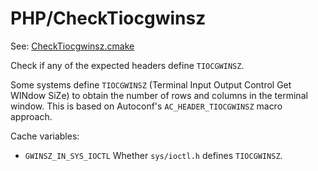 # PHP/CheckTiocgwinsz

See: [CheckTiocgwinsz.cmake](https://github.com/petk/php-build-system/tree/master/cmake/cmake/modules/PHP/CheckTiocgwinsz.cmake)

Check if any of the expected headers define `TIOCGWINSZ`.

Some systems define `TIOCGWINSZ` (Terminal Input Output Control Get WINdow SiZe)
to obtain the number of rows and columns in the terminal window. This is based
on Autoconf's `AC_HEADER_TIOCGWINSZ` macro approach.

Cache variables:

* `GWINSZ_IN_SYS_IOCTL`
  Whether `sys/ioctl.h` defines `TIOCGWINSZ`.
